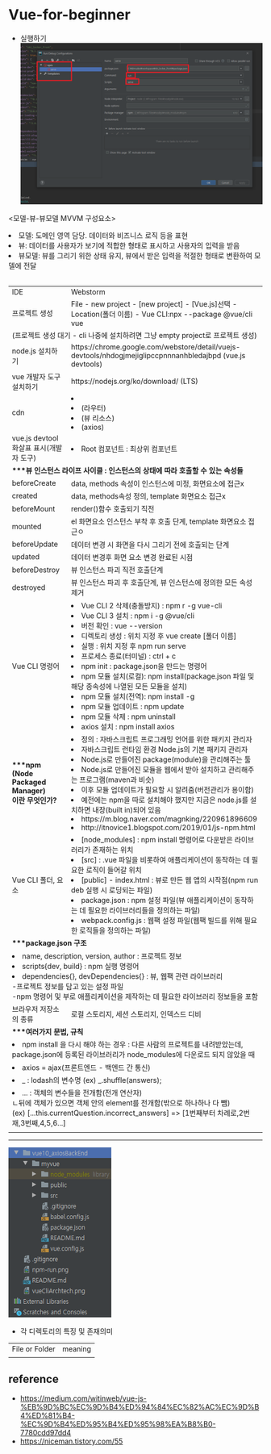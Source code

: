 # Vue-for-beginner

- 실행하기
![ex_screenshot](npm-run.png)

<모델-뷰-뷰모델 MVVM 구성요소>
<li>모델: 도메인 영역 담당. 데이터와 비즈니스 로직 등을 표현</li>
<li>뷰: 데이터를 사용자가 보기에 적합한 형태로 표시하고 사용자의 입력을 받음</li>
<li>뷰모델: 뷰를 그리기 위한 상태 유지, 뷰에서 받은 입력을 적절한 형태로 변환하여 모델에 전달</li>
  <br>
<table>
  <tr>
    <td>IDE
    <td>Webstorm
  </tr>
  <tr>
    <td>프로젝트 생성
    <td>File - new project - [new project] - [Vue.js]선택 - Location(폴더 이름) - Vue CLI:npx --package @vue/cli vue
  </tr>
  <tr>
    <td colspan=2>(프로젝트 생성 대기 - cli 나중에 설치하려면 그냥 empty project로 프로젝트 생성)
  </tr>
  <tr>
    <td>node.js 설치하기
    <td>https://chrome.google.com/webstore/detail/vuejs-devtools/nhdogjmejiglipccpnnnanhbledajbpd (vue.js devtools)
  </tr>
  <tr>
    <td>vue 개발자 도구 설치하기
    <td>https://nodejs.org/ko/download/ (LTS) 
  </tr>
  <tr>
    <td>cdn
    <td>
      <li><script src="https://unpkg.com/vue"></script></li>
      <li>(라우터)<script src="https://unpkg.com/vue-router/dist/vue-router.js"></script></li>
      <li>(뷰 리소스)<script src="https://cdn.jsdelivr.net/npm/vue-resource@1.5.1"></script></li>
      <li>(axios)<script src="https://unpkg.com/axios/dist/axios.min.js"></script></li>
  </tr>
  <tr>
    <td>vue.js devtool 화살표 표시(개발자 도구)
    <td>
      <li>Root 컴포넌트 : 최상위 컴포넌트</li>
  </tr>
  <tr>
    <td colspan=2><b>***뷰 인스턴스 라이프 사이클 : 인스턴스의 상태에 따라 호출할 수 있는 속성들</b>
  </tr>
  <tr>
    <td>beforeCreate
    <td>data, methods 속성이 인스턴스에 미정, 화면요소에 접근x
  </tr>
  <tr>
    <td>created
    <td>data, methods속성 정의, template 화면요소 접근x
  </tr>
  <tr>
    <td>beforeMount
    <td>render()함수 호출되기 직전
  </tr>
  <tr>
    <td>mounted
    <td>el 화면요소 인스턴스 부착 후 호출 단계, template 화면요소 접근ㅇ
  </tr>
  <tr>
    <td>beforeUpdate
    <td>데이터 변경 시 화면을 다시 그리기 전에 호출되는 단계
  </tr>
  <tr>
    <td>updated
    <td>데이터 변경후 화면 요소 변경 완료된 시점
  </tr>
  <tr>
    <td>beforeDestroy
    <td>뷰 인스턴스 파괴 직전 호출단계
  </tr>
  <tr>
    <td>destroyed
    <td>뷰 인스턴스 파괴 후 호출단계, 뷰 인스턴스에 정의한 모든 속성 제거
  </tr>
  <tr>
    <td>Vue CLI 명령어
    <td>
      <li>Vue CLI 2 삭제(충돌방지) : npm r -g vue-cli</li>
      <li>Vue CLI 3 설치 : npm i -g @vue/cli</li>
      <li>버전 확인 : vue --version</li>
      <li>디렉토리 생성 : 위치 지정 후 vue create [폴더 이름]</li>
      <li>실행 : 위치 지정 후 npm run serve</li>
      <li>프로세스 종료(터미널) : ctrl + c</li>
      <li>npm init : package.json을 만드는 명령어</li>
      <li>npm 모듈 설치(로컬): npm install(package.json 파일 및 해당 종속성에 나열된 모든 모듈을 설치)</li>
      <li>npm 모듈 설치(전역): npm install -g</li>
      <li>npm 모듈 업데이트 : npm update</li>
      <li>npm 모듈 삭제 : npm uninstall</li>
      <li>axios 설치 : npm install axios</li>
  </tr>
  <tr>
    <td>
      <b>***npm<br>(Node Packaged Manager)<br>이란 무엇인가?</b>
    <td>  
      <li>정의 : 자바스크립트 프로그래밍 언어를 위한 패키지 관리자</li>
      <li>자바스크립트 런타임 환경 Node.js의 기본 패키지 관리자</li>
      <li>Node.js로 만들어진 package(module)을 관리해주는 툴</li>
      <li>Node.js로 만들어진 모듈을 웹에서 받아 설치하고 관리해주는 프로그램(maven과 비슷)</li>
      <li>이후 모듈 업데이트가 필요할 시 알려줌(버전관리가 용이함)</li>
      <li>예전에는 npm을 따로 설치해야 했지만 지금은 node.js를 설치하면 내장(built in)되어 있음</li>
      <li>https://m.blog.naver.com/magnking/220961896609</li>
      <li>http://itnovice1.blogspot.com/2019/01/js-npm.html</li>
  </tr>
  <tr>
    <td>Vue CLI 폴더, 요소
    <td>
      <li>[node_modules] : npm install 명령어로 다운받은 라이브러리가 존재하는 위치</li>
      <li>[src] : .vue 파일을 비롯하여 애플리케이션이 동작하는 데 필요한 로직이 들어갈 위치</li>
      <li>[public] - index.html : 뷰로 만든 웹 앱의 시작점(npm run deb 실행 시 로딩되는 파일)</li>
      <li>package.json : npm 설정 파일(뷰 애플리케이션이 동작하는 데 필요한 라이브러리들을 정의하는 파일)</li>
      <li>webpack.config.js : 웹팩 설정 파일(웹팩 빌드를 위해 필요한 로직들을 정의하는 파일)</li>
  </tr>
  <tr>
    <td colspan=2><b>***package.json 구조</b>
  </tr>
  <tr>
    <td colspan=2>
      <li>name, description, version, author : 프로젝트 정보</li>
      <li>scripts{dev, build} : npm 실행 명령어</li>
      <li>dependencies{}, devDependencies{} : 뷰, 웹팩 관련 라이브러리</li>
      -프로젝트 정보를 담고 있는 설정 파일 <br>
      -npm 명령어 및 부로 애플리케이션을 제작하는 데 필요한 라이브러리 정보들을 포함 <br>
  </tr>
  <tr>
    <td>브라우저 저장소의 종류
    <td>로컬 스토리지, 세션 스토리지, 인덱스드 디비
  </tr>
  <tr>
    <td colspan=2><b>***여러가지 문법, 규칙</b>
  </tr>
  <tr>
    <td colspan=2><li>npm install 을 다시 해야 하는 경우 : 다른 사람의 프로젝트를 내려받았는데, package.json에 등록된 라이브러리가 node_modules에 다운로드 되지 않았을 때</li>
  </tr>
  <tr>
    <td colspan=2><li>axios = ajax(프론트엔드 - 백엔드 간 통신)</li>
  </tr>
  <tr>
    <td colspan=2><li>_ : lodash의 변수명 (ex) _.shuffle(answers); </li>
  </tr>
  <tr>
    <td colspan=2>
      <li>... : 객체의 변수들을 전개함(전개 연산자)</li>
      ㄴ뒤에 객체가 있으면 객체 안의 element를 전개함(밖으로 하나하나 다 뺌)<br>
      (ex) [...this.currentQuestion.incorrect_answers] => [1번째부터 차례로,2번재,3번째,4,5,6...]
  </tr>
  <tr>
    <td>
    <td>
  </tr>
</table>

---

![ex_screenshot](vueCliArchtech.png)
- 각 디렉토리의 특징 및 존재의미
<table>
  <tr>
    <td>File or Folder
    <td>meaning
  </tr>
  <tr>
    <td>
    <td>
  </tr>
</table>

## reference
  - https://medium.com/witinweb/vue-js-%EB%9D%BC%EC%9D%B4%ED%94%84%EC%82%AC%EC%9D%B4%ED%81%B4-%EC%9D%B4%ED%95%B4%ED%95%98%EA%B8%B0-7780cdd97dd4
  - https://niceman.tistory.com/55
